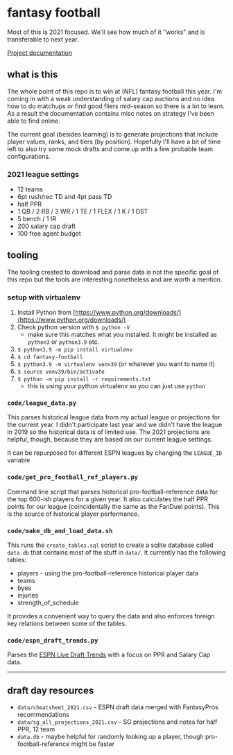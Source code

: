 # fantasy football

Most of this is 2021 focused. We'll see how much of it "works" and is transferable to next year.

[Project documentation](https://joeeoj.github.io/fantasy-football/)

## what is this

The whole point of this repo is to win at (NFL) fantasy football this year. I'm coming in with a weak understanding of salary cap auctions and no idea how to do matchups or find good fliers mid-season so there is a lot to learn. As a result the documentation contains misc notes on strategy I've been able to find online.

The current goal (besides learning) is to generate projections that include player values, ranks, and tiers (by position). Hopefully I'll have a bit of time left to also try some mock drafts and come up with a few probable team configurations.

### 2021 league settings

* 12 teams
* 6pt rush/rec TD and 4pt pass TD
* half PPR
* 1 QB / 2 RB / 3 WR / 1 TE / 1 FLEX / 1 K / 1 DST
* 5 bench / 1 IR
* 200 salary cap draft
* 100 free agent budget

## tooling

The tooling created to download and parse data is not the specific goal of this repo but the tools are interesting nonetheless and are worth a mention.

### setup with virtualenv

1. Install Python from [https://www.python.org/downloads/](https://www.python.org/downloads/)
2. Check python version with `$ python -V`
    * make sure this matches what you installed. It might be installed as `python3` or `python3.9` etc.
3. `$ python3.9 -m pip install virtualenv`
4. `$ cd fantasy-football`
5. `$ python3.9 -m virtualenv venv39` (or whatever you want to name it)
6. `$ source venv39/bin/activate`
7. `$ python -m pip install -r requirements.txt`
    * this is using your python virtualenv so you can just use `python`

### `code/league_data.py`

This parses historical league data from my actual league or projections for the current year. I didn't participate last year and we didn't have the league in 2019 so the historical data is of limited use. The 2021 projections are helpful, though, because they are based on our current league settings.

It can be repurposed for different ESPN leagues by changing the `LEAGUE_ID` variable

### `code/get_pro_football_ref_players.py`

Command line script that parses historical pro-football-reference data for the top 600-ish players for a given year. It also calculates the half PPR points for our league (coincidentally the same as the FanDuel points). This is the source of historical player performance.

### `code/make_db_and_load_data.sh`

This runs the `create_tables.sql` script to create a sqlite database called `data.db` that contains most of the stuff in `data/`. It currently has the following tables:

* players - using the pro-football-reference historical player data
* teams
* byes
* injuries
* strength_of_schedule

It provides a convenient way to query the data and also enforces foreign key relations between some of the tables.

### `code/espn_draft_trends.py`

Parses the [ESPN Live Draft Trends](https://fantasy.espn.com/football/livedraftresults) with a focus on PPR and Salary Cap data.

----------

## draft day resources

* `data/cheatsheet_2021.csv` - ESPN draft data merged with FantasyPros recommendations
* `data/sg_all_projections_2021.csv` - SG projections and notes for half PPR, 12 team
* `data.db` - maybe helpful for randomly looking up a player, though pro-football-reference might be faster
